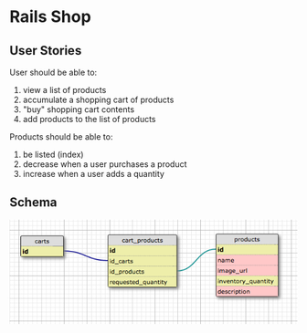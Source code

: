 # Rails Shop

## User Stories
User should be able to:
1. view a list of products
2. accumulate a shopping cart of products
3. "buy" shopping cart contents
4. add products to the list of products

Products should be able to:
1. be listed (index)
2. decrease when a user purchases a product
3. increase when a user adds a quantity

## Schema
![Database Schema](./app/assets/images/schema.png)
